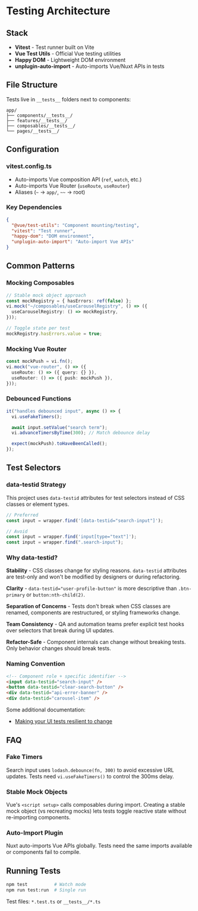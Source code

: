 # Testing Architecture

## Stack

- **Vitest** - Test runner built on Vite
- **Vue Test Utils** - Official Vue testing utilities
- **Happy DOM** - Lightweight DOM environment
- **unplugin-auto-import** - Auto-imports Vue/Nuxt APIs in tests

## File Structure

Tests live in `__tests__` folders next to components:

```
app/
├── components/__tests__/
├── features/__tests__/
├── composables/__tests__/
└── pages/__tests__/
```

## Configuration

### vitest.config.ts

- Auto-imports Vue composition API (`ref`, `watch`, etc.)
- Auto-imports Vue Router (`useRoute`, `useRouter`)
- Aliases (`~` → `app/`, `~~` → root)

### Key Dependencies

```json
{
  "@vue/test-utils": "Component mounting/testing",
  "vitest": "Test runner",
  "happy-dom": "DOM environment",
  "unplugin-auto-import": "Auto-import Vue APIs"
}
```

## Common Patterns

### Mocking Composables

```ts
// Stable mock object approach
const mockRegistry = { hasErrors: ref(false) };
vi.mock("~/composables/useCarouselRegistry", () => ({
  useCarouselRegistry: () => mockRegistry,
}));

// Toggle state per test
mockRegistry.hasErrors.value = true;
```

### Mocking Vue Router

```ts
const mockPush = vi.fn();
vi.mock("vue-router", () => ({
  useRoute: () => ({ query: {} }),
  useRouter: () => ({ push: mockPush }),
}));
```

### Debounced Functions

```ts
it("handles debounced input", async () => {
  vi.useFakeTimers();

  await input.setValue("search term");
  vi.advanceTimersByTime(300); // Match debounce delay

  expect(mockPush).toHaveBeenCalled();
});
```

## Test Selectors

### data-testid Strategy

This project uses `data-testid` attributes for test selectors instead of CSS classes or element types.

```ts
// Preferred
const input = wrapper.find('[data-testid="search-input"]');

// Avoid
const input = wrapper.find('input[type="text"]');
const input = wrapper.find(".search-input");
```

### Why data-testid?

**Stability** - CSS classes change for styling reasons. `data-testid` attributes are test-only and won't be modified by designers or during refactoring.

**Clarity** - `data-testid="user-profile-button"` is more descriptive than `.btn-primary` or `button:nth-child(2)`.

**Separation of Concerns** - Tests don't break when CSS classes are renamed, components are restructured, or styling frameworks change.

**Team Consistency** - QA and automation teams prefer explicit test hooks over selectors that break during UI updates.

**Refactor-Safe** - Component internals can change without breaking tests. Only behavior changes should break tests.

### Naming Convention

```html
<!-- Component role + specific identifier -->
<input data-testid="search-input" />
<button data-testid="clear-search-button" />
<div data-testid="api-error-banner" />
<div data-testid="carousel-item" />
```

Some additional documentation:

- [Making your UI tests resilient to change](https://kentcdodds.com/blog/making-your-ui-tests-resilient-to-change)

## FAQ

### Fake Timers

Search input uses `lodash.debounce(fn, 300)` to avoid excessive URL updates. Tests need `vi.useFakeTimers()` to control the 300ms delay.

### Stable Mock Objects

Vue's `<script setup>` calls composables during import. Creating a stable mock object (vs recreating mocks) lets tests toggle reactive state without re-importing components.

### Auto-Import Plugin

Nuxt auto-imports Vue APIs globally. Tests need the same imports available or components fail to compile.

## Running Tests

```bash
npm test          # Watch mode
npm run test:run  # Single run
```

Test files: `*.test.ts` or `__tests__/*.ts`

```

```
